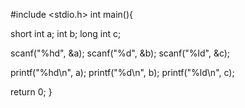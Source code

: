 #include <stdio.h>
int main(){
  
  short int a;
  int b;
  long int c;
  
  scanf("%hd", &a);
  scanf("%d", &b);
  scanf("%ld", &c);
  
  printf("%hd\n", a);
  printf("%d\n", b);
  printf("%ld\n", c);
  
  return 0;
}
